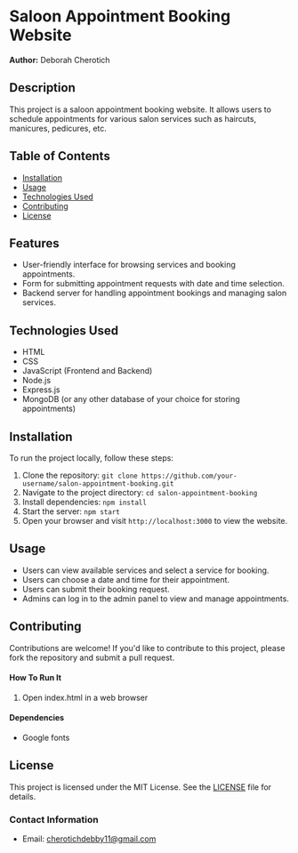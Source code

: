 # Saloon Appointment Booking Website

**Author:** Deborah Cherotich

## Description
This project is a saloon appointment booking website. It allows users to schedule appointments for various salon services such as haircuts, manicures, pedicures, etc.

## Table of Contents
- [Installation](#installation)
- [Usage](#usage)
- [Technologies Used](#technologies-used)
- [Contributing](#contributing)
- [License](#license)

## Features
- User-friendly interface for browsing services and booking appointments.
- Form for submitting appointment requests with date and time selection.
- Backend server for handling appointment bookings and managing salon services.

## Technologies Used
- HTML
- CSS
- JavaScript (Frontend and Backend)
- Node.js
- Express.js
- MongoDB (or any other database of your choice for storing appointments)

## Installation
To run the project locally, follow these steps:
1. Clone the repository: `git clone https://github.com/your-username/salon-appointment-booking.git`
2. Navigate to the project directory: `cd salon-appointment-booking`
3. Install dependencies: `npm install`
4. Start the server: `npm start`
5. Open your browser and visit `http://localhost:3000` to view the website.

## Usage
- Users can view available services and select a service for  booking.
- Users can choose a date and time for their appointment.
- Users can submit their booking request.
- Admins can log in to the admin panel to view and manage appointments.

## Contributing
Contributions are welcome! If you'd like to contribute to this project, please fork the repository and submit a pull request.

#### How To Run It
1. Open index.html in a web browser

#### Dependencies
- Google fonts

## License
This project is licensed under the MIT License. See the [LICENSE](LICENSE) file for details.

### Contact Information
- Email: cherotichdebby11@gmail.com